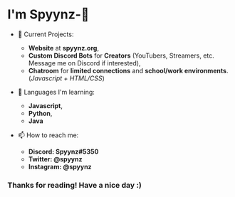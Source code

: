 # I'm Spyynz-👋
- 🔭 Current Projects:
  - **Website** at **spyynz.org**,
  - **Custom Discord Bots** for **Creators** (YouTubers, Streamers, etc. Message me on Discord if interested),
  - **Chatroom** for **limited connections** and **school/work environments**. (*Javascript + HTML/CSS*)
  
- 🌱 Languages I'm learning:
  - **Javascript**,
  - **Python**,
  - **Java**
  
- 📫 How to reach me:
  - **Discord: Spyynz#5350**
  - **Twitter: @spyynz**
  - **Instagram: @spyynz**
  
### Thanks for reading! Have a nice day :)
